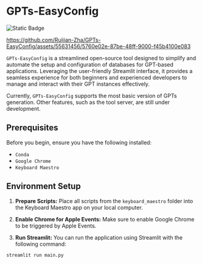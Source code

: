 # GPTs-EasyConfig
![Static Badge](https://img.shields.io/badge/license-MIT-blue)


https://github.com/Ruijian-Zha/GPTs-EasyConfig/assets/55631456/5760e02e-87be-48ff-9000-f45b4100e083


`GPTs-EasyConfig` is a streamlined open-source tool designed to simplify and automate the setup and configuration of databases for GPT-based applications. Leveraging the user-friendly Streamlit interface, it provides a seamless experience for both beginners and experienced developers to manage and interact with their GPT instances effectively.

Currently, `GPTs-EasyConfig` supports the most basic version of GPTs generation. Other features, such as the tool server, are still under development.

## Prerequisites

Before you begin, ensure you have the following installed:
- `Conda`
- `Google Chrome`
- `Keyboard Maestro`

## Environment Setup

1. **Prepare Scripts:**
   Place all scripts from the `keyboard_maestro` folder into the Keyboard Maestro app on your local computer.

2. **Enable Chrome for Apple Events:**
   Make sure to enable Google Chrome to be triggered by Apple Events.

3. **Run Streamlit:**
   You can run the application using Streamlit with the following command:

```bash
streamlit run main.py
```